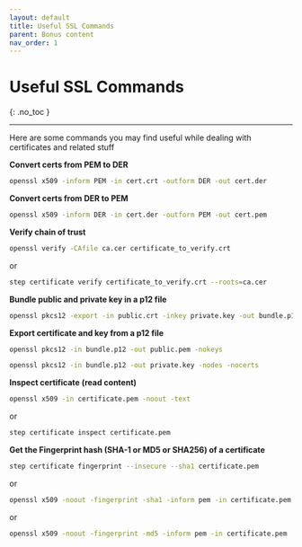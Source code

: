 ```yaml
---
layout: default
title: Useful SSL Commands
parent: Bonus content
nav_order: 1
---
```


# Useful SSL Commands
{: .no_toc }

---

Here are some commands you may find useful while dealing with certificates and related stuff

**Convert certs from PEM to DER**

```sh
openssl x509 -inform PEM -in cert.crt -outform DER -out cert.der
```

**Convert certs from DER to PEM**
```sh
openssl x509 -inform DER -in cert.der -outform PEM -out cert.pem
```

**Verify chain of trust**
```sh
openssl verify -CAfile ca.cer certificate_to_verify.crt
```

or
```sh
step certificate verify certificate_to_verify.crt --roots=ca.cer
```

**Bundle public and private key in a p12 file**
```sh
openssl pkcs12 -export -in public.crt -inkey private.key -out bundle.p12  -passin pass:<passin> -passout pass:<passout>
```

**Export certificate and key from a p12 file**
```sh
openssl pkcs12 -in bundle.p12 -out public.pem -nokeys
```

```sh
openssl pkcs12 -in bundle.p12 -out private.key -nodes -nocerts
```

**Inspect certificate (read content)**
```sh
openssl x509 -in certificate.pem -noout -text
```

or
```sh
step certificate inspect certificate.pem
```

**Get the Fingerprint hash (SHA-1 or MD5 or SHA256) of a certificate**
```sh
step certificate fingerprint --insecure --sha1 certificate.pem
```

or
```sh
openssl x509 -noout -fingerprint -sha1 -inform pem -in certificate.pem
```

or
```sh
openssl x509 -noout -fingerprint -md5 -inform pem -in certificate.pem
```

